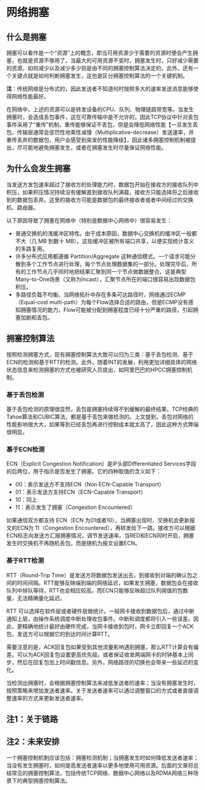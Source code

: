 # 网络拥塞


## 什么是拥塞

拥塞可以看作是一个“资源”上的概念，即当可用资源少于需要的资源时便会产生拥塞，也就是资源不够用了。当最大的可用资源不变时，拥塞发生时，只好减少需要的资源，如何减少以及减少多少则是由不同的拥塞控制算法决定的，此外，还有一个关键点就是如何判断拥塞发生，这也是区分拥塞控制算法的一个关键机制。

**注**：传统网络是分布式的，因此发送者不知道何时按照多大的速率发送消息能够使得网络性能最好。

在网络中，上述的资源可以是转发设备的CPU、队列、物理链路带宽等。当发生拥塞时，会造成丢包事件，这在可靠传输中是不允许的，因此TCP协议中针对丢包事件采用了“重传”机制，重传能够保证不丢包，但是会降低网络性能【一旦发生丢包，传输层通常会惩罚性地乘性减慢（Multiplicative-decrease）发送速率，并重传丢弃的数据包，用户会感受到突发的性能降级】，因此诸多拥塞控制机制被提出，尽可能地避免拥塞发生，或者在拥塞发生时尽量保证网络性能。


## 为什么会发生拥塞

当发送方发包速率超过了接收方的处理能力时，数据包开始在接收方的接收队列中积压，如果积压情况持续没有缓解直到接收队列满载，接收方只能选择将之后接收到的数据包丢弃。这里的接收方可能是数据包的最终接收者或者中间经过的交换机、路由器。

以下原因导致了拥塞在网络中（特别是数据中心网络中）很容易发生：

* 普通交换机的浅缓冲区特性。由于成本原因，数据中心交换机的缓冲区一般都不大（几 MB 到数十 MB）。这些缓冲区被所有端口共享，以便实现统计意义的多路复用。
* 许多分布式应用都遵循 Partition/Aggregate 这种通信模式。一个请求可能分散到多个工作节点进行处理，每个节点处理数据集的一部分。处理完毕后，所有的工作节点几乎同时地把结果汇聚到同一个节点做数据整合。这是典型Many-to-One场景（又称为Incast），汇聚节点所在的端口很容易出现数据包积压。
* 多路径负载不均衡。当网络拓扑中存在多条可达路径时，网络通过ECMP（Equal-cost multi-path）为每个Flow选择合适的路由，但是ECMP没有感知拥塞情况的能力，Flow可能被分配到拥塞程度已经十分严重的路径，引起拥塞加剧和丢包。


## 拥塞控制算法

按照检测拥塞方式，现有拥塞控制算法大致可以归为三类：基于丢包检测、基于ECN的检测和基于RTT的检测。此外，随着INT的发展，利用更加详细具体的网络状态信息来检测拥塞的方式也被研究人员提出，如阿里巴巴的HPCC拥塞控制机制。

### 基于丢包检测

基于丢包检测的原理很显然，丢包是拥塞持续得不到缓解的最终结果。TCP经典的Tahoe算法和CUBIC算法，都是基于丢包来做检测的。上文提到，丢包对网络的性能影响很大大，如果等到已经丢包再进行控制成本就太高了，因此这种方式弊端很明显。

### 基于ECN检测

ECN（Explicit Congestion Notification）是IP头部Differentiated Services字段的后两位，用于指示是否发生了拥塞。它的四种取值的含义如下：

* 00：表示发送方不支持ECN（Non ECN-Capable Transport）
* 01：表示发送方支持ECN（ECN-Capable Transport）
* 10：同上
* 11：表示发生了拥塞（Congestion Encountered）

如果通信双方都支持 ECN（ECN 为01或者10），当拥塞出现时，交换机会更新报文的ECN为 11（Congestion Encountered），再转发给下一跳。接收方可以根据ECN标志向发送方汇报拥塞情况，调节发送速率。当RED和ECN同时开启，拥塞发生时交换机不再随机丢包，而是随机为报文设置ECN。


### 基于RTT检测

RTT（Round-Trip Time）是发送方将数据包发送出去，到接收到对端的确认包之间的时间间隔。RTT能够反映端到端的网络延迟，如果发生拥塞，数据包会在接收队列中排队等待，RTT也会相应较高。而ECN只能够反映超过队列阈值的包数量，无法精确量化延迟。

RTT 可以选择在软件层或者硬件层做统计。一般网卡接收到数据包后，通过中断通知上层，由操作系统调度中断处理收包事件。中断和调度都将引入一些误差。因此，更精确地统计最好由硬件完成，当网卡接收到包时，网卡立即回复一个ACK包，发送方可以根据它的到达时间计算RTT。

需要注意的是，ACK回复包如果受到其他流量影响遇到拥塞，那么RTT计算会有偏差。可以为ACK回复包设置更高优先级。或者保证收发两端网卡的时钟基本上同步，然后在回复包加上时间戳信息。另外，网络路径的切换也会带来一些延迟的变化。


当检测出拥塞时，会根据拥塞控制算法来减低发送者的速率；当没有拥塞发生时，按照策略来增加发送者速率。关于发送者速率可以通过调整窗口的方式或者直接调整速率的方式来更新发送者速率。



## 注1：关于链路




## 注2：未来安排

一个拥塞控制机制应该包括：拥塞检测机制；当拥塞发生时如何降低发送者速率；当没有发生拥塞时，如何提高发送者速率以更多地使用可用资源。后面的文章将总结常见的拥塞控制算法，包括传统TCP网络、数据中心网络以及RDMA网络三种场景下的典型拥塞控制算法。



